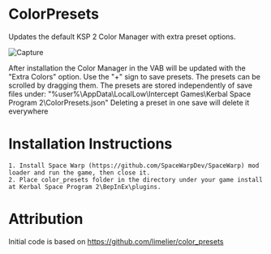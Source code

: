 # ColorPresets
Updates the default KSP 2 Color Manager with extra preset options.

![Capture](https://user-images.githubusercontent.com/127409491/224267166-6b667624-0a4a-44bc-9d0c-4ae36599f0a9.PNG)

After installation the Color Manager in the VAB will be updated with the "Extra Colors" option. Use the "+" sign to save presets.
The presets can be scrolled by dragging them.
The presets are stored independently of save files under:
"%user%\AppData\LocalLow\Intercept Games\Kerbal Space Program 2\ColorPresets.json"
Deleting a preset in one save will delete it everywhere
# Installation Instructions
    1. Install Space Warp (https://github.com/SpaceWarpDev/SpaceWarp) mod loader and run the game, then close it.
    2. Place color_presets folder in the directory under your game install at Kerbal Space Program 2\BepInEx\plugins.
# Attribution
Initial code is based on https://github.com/limelier/color_presets
